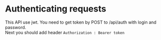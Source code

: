 # Authenticating requests

This API use jwt. You need to get token by POST to /api/auth with login and password.  
Next you should add header `Authorization : Bearer token`
